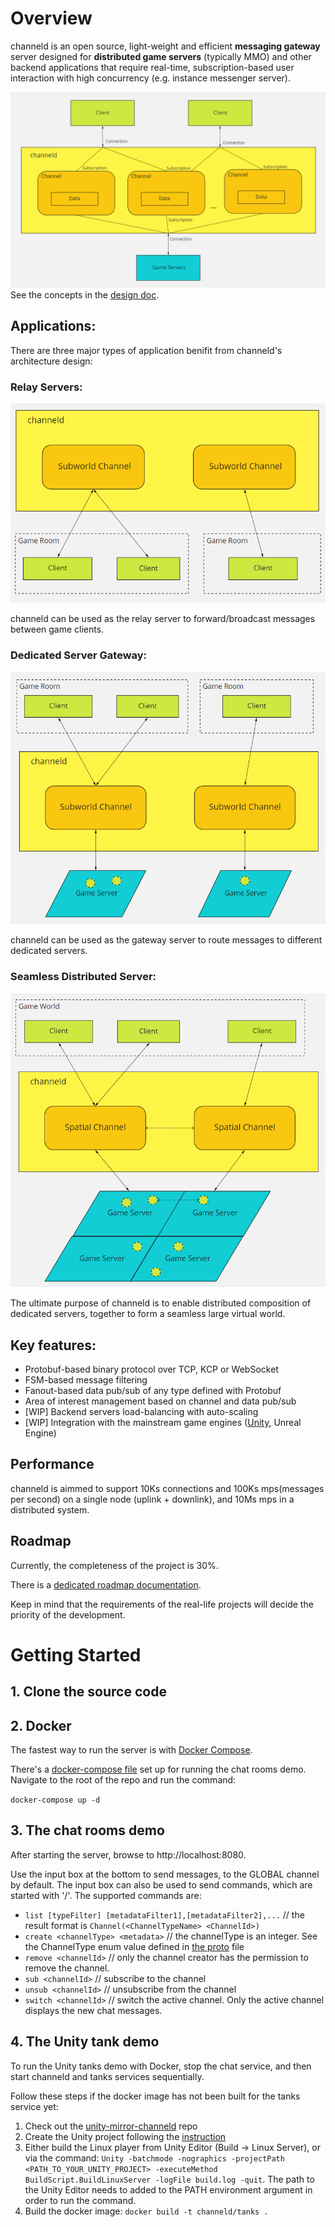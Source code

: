 # Overview
channeld is an open source, light-weight and efficient **messaging gateway** server designed for **distributed game servers** (typically MMO) 
and other backend applications that require real-time, subscription-based user interaction with high concurrency (e.g. instance messenger server).

![architecture](doc/architecture.png)
See the concepts in the [design doc](doc/design.md).

## Applications:
There are three major types of application benifit from channeld's architecture design:
### Relay Servers:
![](doc/relay.png)

channeld can be used as the relay server to forward/broadcast messages between game clients.

### Dedicated Server Gateway:
![](doc/dedicated.png)

channeld can be used as the gateway server to route messages to different dedicated servers.

### Seamless Distributed Server:
![](doc/seamless.png)

The ultimate purpose of channeld is to enable distributed composition of dedicated servers, together to form a seamless large virtual world.

## Key features:
* Protobuf-based binary protocol over TCP, KCP or WebSocket
* FSM-based message filtering
* Fanout-based data pub/sub of any type defined with Protobuf
* Area of interest management based on channel and data pub/sub
* [WIP] Backend servers load-balancing with auto-scaling
* [WIP] Integration with the mainstream game engines ([Unity](https://github.com/indiest/channeld-unity-mirror), Unreal Engine)

## Performance
channeld is aimmed to support 10Ks connections and 100Ks mps(messages per second) on a single node (uplink + downlink), and 10Ms mps in a distributed system.

## Roadmap
Currently, the completeness of the project is 30%.

There is a [dedicated roadmap documentation](doc/roadmap.md).

Keep in mind that the requirements of the real-life projects will decide the priority of the development.

# Getting Started
## 1. Clone the source code
## 2. Docker
The fastest way to run the server is with [Docker Compose](https://docs.docker.com/compose/).

There's a [docker-compose file](docker-compose.yml) set up for running the chat rooms demo. Navigate to the root of the repo and run the command:

`docker-compose up -d`

## 3. The chat rooms demo
After starting the server, browse to http://localhost:8080.

Use the input box at the bottom to send messages, to the GLOBAL channel by default. The input box can also be used to send commands, which are started with '/'. The supported commands are:

* `list [typeFilter] [metadataFilter1],[metadataFilter2],...` // the result format is `Channel(<ChannelTypeName> <ChannelId>)`
* `create <channelType> <metadata>` // the channelType is an integer. See the ChannelType enum value defined in [the proto](proto/channeld.proto) file
* `remove <channelId>` // only the channel creator has the permission to remove the channel.
* `sub <channelId>` // subscribe to the channel
* `unsub <channelId>` // unsubscribe from the channel
* `switch <channelId>` // switch the active channel. Only the active channel displays the new chat messages.

## 4. The Unity tank demo
To run the Unity tanks demo with Docker, stop the chat service, and then start channeld and tanks services sequentially. 

Follow these steps if the docker image has not been built for the tanks service yet:
1. Check out the [unity-mirror-channeld](https://github.com/indiest/channeld-unity-mirror) repo
2. Create the Unity project following the [instruction](https://github.com/indiest/channeld-unity-mirror#how-to-run-the-tank-demo)
3. Either build the Linux player from Unity Editor (Build -> Linux Server), or via the command: `Unity -batchmode -nographics -projectPath <PATH_TO_YOUR_UNITY_PROJECT> -executeMethod BuildScript.BuildLinuxServer -logFile build.log -quit`. The path to the Unity Editor needs to added to the PATH environment argument in order to run the command.
4. Build the docker image: `docker build -t channeld/tanks .`

